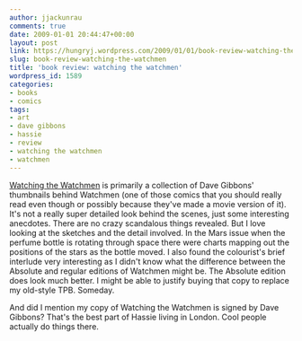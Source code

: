 ```yaml
---
author: jjackunrau
comments: true
date: 2009-01-01 20:44:47+00:00
layout: post
link: https://hungryj.wordpress.com/2009/01/01/book-review-watching-the-watchmen/
slug: book-review-watching-the-watchmen
title: 'book review: watching the watchmen'
wordpress_id: 1589
categories:
- books
- comics
tags:
- art
- dave gibbons
- hassie
- review
- watching the watchmen
- watchmen
---
```


[Watching the Watchmen](http://www.amazon.ca/Watching-Watchmen-Definitive-Companion-Ultimate/dp/1848560419/) is primarily a collection of Dave Gibbons' thumbnails behind Watchmen (one of those comics that you should really read even though or possibly because they've made a movie version of it). It's not a really super detailed look behind the scenes, just some interesting anecdotes. There are no crazy scandalous things revealed. But I love looking at the sketches and the detail involved. In the Mars issue when the perfume bottle is rotating through space there were charts mapping out the positions of the stars as the bottle moved. I also found the colourist's brief interlude very interesting as I didn't know what the difference between the Absolute and regular editions of Watchmen might be. The Absolute edition does look much better. I might be able to justify buying that copy to replace my old-style TPB. Someday.

And did I mention my copy of Watching the Watchmen is signed by Dave Gibbons? That's the best part of Hassie living in London. Cool people actually do things there.
